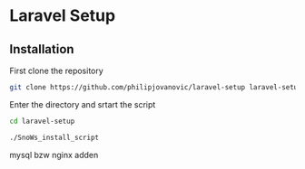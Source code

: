 # Laravel Setup

## Installation 

First clone the repository

```bash
git clone https://github.com/philipjovanovic/laravel-setup laravel-setup
```

Enter the directory and srtart the script

```bash
cd laravel-setup

./SnoWs_install_script
```
 

mysql bzw nginx adden